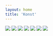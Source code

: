 ```yaml
---
layout: home
title: 'Konst'
---
```


![]({{site.baseurl}}/images/spegelbild.jpg)
![]({{site.baseurl}}/images/barnfodsel.jpg)
![]({{site.baseurl}}/images/doden.jpg)
![]({{site.baseurl}}/images/korsduvahoj.jpg)
![]({{site.baseurl}}/images/ljus.jpg)
![]({{site.baseurl}}/images/nattvard.jpg)
![]({{site.baseurl}}/images/rengbageduvahand.jpg)
